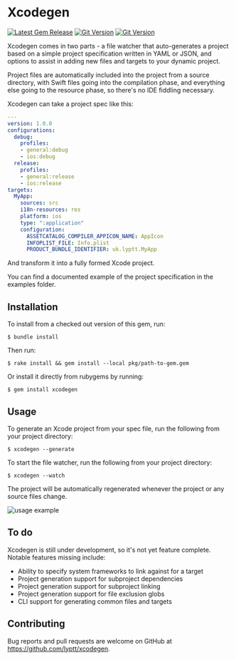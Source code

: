 # Xcodegen
[![Latest Gem Release](https://img.shields.io/gem/v/xcodegen.svg)](https://rubygems.org/gems/xcodegen) 
[![Git Version](https://img.shields.io/github/tag/lyptt/xcodegen.svg)](https://github.com/lyptt/xcodegen) 
[![Git Version](https://img.shields.io/github/commits-since/lyptt/xcodegen/0.1.2.svg)](https://github.com/lyptt/xcodegen/commits/master)

Xcodegen comes in two parts - a file watcher that auto-generates
a project based on a simple project specification written in YAML or JSON, and options to assist in adding 
new files and targets to your dynamic project.

Project files are automatically included into the project from a source directory,
with Swift files going into the compilation phase, and everything else going to the
resource phase, so there's no IDE fiddling necessary.

Xcodegen can take a project spec like this:

```yaml
---
version: 1.0.0
configurations:
  debug:
    profiles:
    - general:debug
    - ios:debug
  release:
    profiles:
    - general:release
    - ios:release
targets:
  MyApp:
    sources: src
    i18n-resources: res
    platform: ios
    type: ":application"
    configuration:
      ASSETCATALOG_COMPILER_APPICON_NAME: AppIcon
      INFOPLIST_FILE: Info.plist
      PRODUCT_BUNDLE_IDENTIFIER: uk.lyptt.MyApp
```

And transform it into a fully formed Xcode project.

You can find a documented example of the project specification in the examples folder.

## Installation

To install from a checked out version of this gem, run:

    $ bundle install

Then run:

    $ rake install && gem install --local pkg/path-to-gem.gem
    
Or install it directly from rubygems by running:

    $ gem install xcodegen
    
## Usage

To generate an Xcode project from your spec file, run the following from your project directory:

    $ xcodegen --generate

To start the file watcher, run the following from your project directory:

    $ xcodegen --watch
    
The project will be automatically regenerated whenever the project or any source files change.

![usage example](https://github.com/lyptt/xcodegen/raw/master/readme_files/usage_example.gif)

## To do

Xcodegen is still under development, so it's not yet feature complete. Notable features missing include:
- Ability to specify system frameworks to link against for a target
- Project generation support for subproject dependencies
- Project generation support for subproject linking
- Project generation support for file exclusion globs
- CLI support for generating common files and targets

## Contributing

Bug reports and pull requests are welcome on GitHub at https://github.com/lyptt/xcodegen.